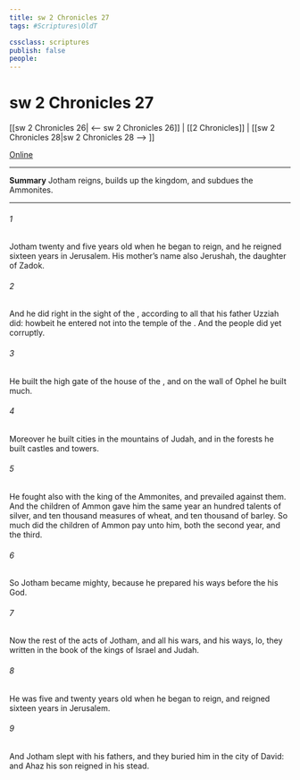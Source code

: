 ```yaml
---
title: sw 2 Chronicles 27
tags: #Scriptures\OldT

cssclass: scriptures
publish: false
people:
---
```


# sw 2 Chronicles 27
[[sw 2 Chronicles 26| <-- sw 2 Chronicles 26]] | [[2 Chronicles]] | [[sw 2 Chronicles 28|sw 2 Chronicles 28 --> ]]

[Online](https://churchofjesuschrist.org/study/scriptures/ot/2-chr/27?lang=eng)

---
__Summary__
Jotham reigns, builds up the kingdom, and subdues the Ammonites.

---
###### 1 
Jotham  twenty and five years old when he began to reign, and he reigned sixteen years in Jerusalem. His mother’s name also  Jerushah, the daughter of Zadok.

###### 2 
And he did  right in the sight of the , according to all that his father Uzziah did: howbeit he entered not into the temple of the . And the people did yet corruptly.

###### 3 
He built the high gate of the house of the , and on the wall of Ophel he built much.

###### 4 
Moreover he built cities in the mountains of Judah, and in the forests he built castles and towers.

###### 5 
He fought also with the king of the Ammonites, and prevailed against them. And the children of Ammon gave him the same year an hundred talents of silver, and ten thousand measures of wheat, and ten thousand of barley. So much did the children of Ammon pay unto him, both the second year, and the third.

###### 6 
So Jotham became mighty, because he prepared his ways before the  his God.

###### 7 
Now the rest of the acts of Jotham, and all his wars, and his ways, lo, they  written in the book of the kings of Israel and Judah.

###### 8 
He was five and twenty years old when he began to reign, and reigned sixteen years in Jerusalem.

###### 9 
And Jotham slept with his fathers, and they buried him in the city of David: and Ahaz his son reigned in his stead.

